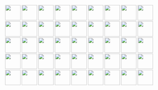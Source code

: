   <img src="https://github.com/sk1ppi/sk1ppi/assets/121653522/dd5d452e-093e-4e0f-b70f-6252edfd170b" width="50">
  <img src="https://github.com/sk1ppi/sk1ppi/assets/121653522/dd5d452e-093e-4e0f-b70f-6252edfd170b" width="50">
  <img src="https://github.com/sk1ppi/sk1ppi/assets/121653522/dd5d452e-093e-4e0f-b70f-6252edfd170b" width="50">
  <img src="https://github.com/sk1ppi/sk1ppi/assets/121653522/dd5d452e-093e-4e0f-b70f-6252edfd170b" width="50">
  <img src="https://github.com/sk1ppi/sk1ppi/assets/121653522/dd5d452e-093e-4e0f-b70f-6252edfd170b" width="50">
  <img src="https://github.com/sk1ppi/sk1ppi/assets/121653522/dd5d452e-093e-4e0f-b70f-6252edfd170b" width="50">
  <img src="https://github.com/sk1ppi/sk1ppi/assets/121653522/dd5d452e-093e-4e0f-b70f-6252edfd170b" width="50">
  <img src="https://github.com/sk1ppi/sk1ppi/assets/121653522/dd5d452e-093e-4e0f-b70f-6252edfd170b" width="50">
  <img src="https://github.com/sk1ppi/sk1ppi/assets/121653522/dd5d452e-093e-4e0f-b70f-6252edfd170b" width="50">
  <img src="https://github.com/sk1ppi/sk1ppi/assets/121653522/dd5d452e-093e-4e0f-b70f-6252edfd170b" width="50">
  <img src="https://github.com/sk1ppi/sk1ppi/assets/121653522/dd5d452e-093e-4e0f-b70f-6252edfd170b" width="50">
  <img src="https://github.com/sk1ppi/sk1ppi/assets/121653522/dd5d452e-093e-4e0f-b70f-6252edfd170b" width="50">
  <img src="https://github.com/sk1ppi/sk1ppi/assets/121653522/dd5d452e-093e-4e0f-b70f-6252edfd170b" width="50">
  <img src="https://github.com/sk1ppi/sk1ppi/assets/121653522/dd5d452e-093e-4e0f-b70f-6252edfd170b" width="50">
  <img src="https://github.com/sk1ppi/sk1ppi/assets/121653522/dd5d452e-093e-4e0f-b70f-6252edfd170b" width="50">

  <img src="https://github.com/sk1ppi/sk1ppi/assets/121653522/dd5d452e-093e-4e0f-b70f-6252edfd170b" width="50">
  <img src="https://github.com/sk1ppi/sk1ppi/assets/121653522/dd5d452e-093e-4e0f-b70f-6252edfd170b" width="50">
  <img src="https://github.com/sk1ppi/sk1ppi/assets/121653522/dd5d452e-093e-4e0f-b70f-6252edfd170b" width="50">
  <img src="https://github.com/sk1ppi/sk1ppi/assets/121653522/dd5d452e-093e-4e0f-b70f-6252edfd170b" width="50">
  <img src="https://github.com/sk1ppi/sk1ppi/assets/121653522/dd5d452e-093e-4e0f-b70f-6252edfd170b" width="50">
  <img src="https://github.com/sk1ppi/sk1ppi/assets/121653522/dd5d452e-093e-4e0f-b70f-6252edfd170b" width="50">
  <img src="https://github.com/sk1ppi/sk1ppi/assets/121653522/dd5d452e-093e-4e0f-b70f-6252edfd170b" width="50">
  <img src="https://github.com/sk1ppi/sk1ppi/assets/121653522/dd5d452e-093e-4e0f-b70f-6252edfd170b" width="50">
  <img src="https://github.com/sk1ppi/sk1ppi/assets/121653522/dd5d452e-093e-4e0f-b70f-6252edfd170b" width="50">
  <img src="https://github.com/sk1ppi/sk1ppi/assets/121653522/dd5d452e-093e-4e0f-b70f-6252edfd170b" width="50">
  <img src="https://github.com/sk1ppi/sk1ppi/assets/121653522/dd5d452e-093e-4e0f-b70f-6252edfd170b" width="50">
  <img src="https://github.com/sk1ppi/sk1ppi/assets/121653522/dd5d452e-093e-4e0f-b70f-6252edfd170b" width="50">
  <img src="https://github.com/sk1ppi/sk1ppi/assets/121653522/dd5d452e-093e-4e0f-b70f-6252edfd170b" width="50">
  <img src="https://github.com/sk1ppi/sk1ppi/assets/121653522/dd5d452e-093e-4e0f-b70f-6252edfd170b" width="50">
  <img src="https://github.com/sk1ppi/sk1ppi/assets/121653522/dd5d452e-093e-4e0f-b70f-6252edfd170b" width="50">

  <img src="https://github.com/sk1ppi/sk1ppi/assets/121653522/dd5d452e-093e-4e0f-b70f-6252edfd170b" width="50">
  <img src="https://github.com/sk1ppi/sk1ppi/assets/121653522/dd5d452e-093e-4e0f-b70f-6252edfd170b" width="50">
  <img src="https://github.com/sk1ppi/sk1ppi/assets/121653522/dd5d452e-093e-4e0f-b70f-6252edfd170b" width="50">
  <img src="https://github.com/sk1ppi/sk1ppi/assets/121653522/dd5d452e-093e-4e0f-b70f-6252edfd170b" width="50">
  <img src="https://github.com/sk1ppi/sk1ppi/assets/121653522/dd5d452e-093e-4e0f-b70f-6252edfd170b" width="50">
  <img src="https://github.com/sk1ppi/sk1ppi/assets/121653522/dd5d452e-093e-4e0f-b70f-6252edfd170b" width="50">
  <img src="https://github.com/sk1ppi/sk1ppi/assets/121653522/dd5d452e-093e-4e0f-b70f-6252edfd170b" width="50">
  <img src="https://github.com/sk1ppi/sk1ppi/assets/121653522/dd5d452e-093e-4e0f-b70f-6252edfd170b" width="50">
  <img src="https://github.com/sk1ppi/sk1ppi/assets/121653522/dd5d452e-093e-4e0f-b70f-6252edfd170b" width="50">
  <img src="https://github.com/sk1ppi/sk1ppi/assets/121653522/dd5d452e-093e-4e0f-b70f-6252edfd170b" width="50">
  <img src="https://github.com/sk1ppi/sk1ppi/assets/121653522/dd5d452e-093e-4e0f-b70f-6252edfd170b" width="50">
  <img src="https://github.com/sk1ppi/sk1ppi/assets/121653522/dd5d452e-093e-4e0f-b70f-6252edfd170b" width="50">
  <img src="https://github.com/sk1ppi/sk1ppi/assets/121653522/dd5d452e-093e-4e0f-b70f-6252edfd170b" width="50">
  <img src="https://github.com/sk1ppi/sk1ppi/assets/121653522/dd5d452e-093e-4e0f-b70f-6252edfd170b" width="50">
  <img src="https://github.com/sk1ppi/sk1ppi/assets/121653522/dd5d452e-093e-4e0f-b70f-6252edfd170b" width="50">
